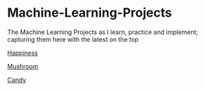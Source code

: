 # Machine-Learning-Projects
The Machine Learning Projects as I learn, practice and implement; capturing them here with the latest on the top

[Happiness](https://github.com/SudhaUdayakumar/Machine-Learning-Projects/tree/main/Happiness)

[Mushroom](https://github.com/SudhaUdayakumar/Machine-Learning-Projects/tree/main/Mushroom)

[Candy](https://github.com/SudhaUdayakumar/Machine-Learning-Projects/tree/main/Candy)
